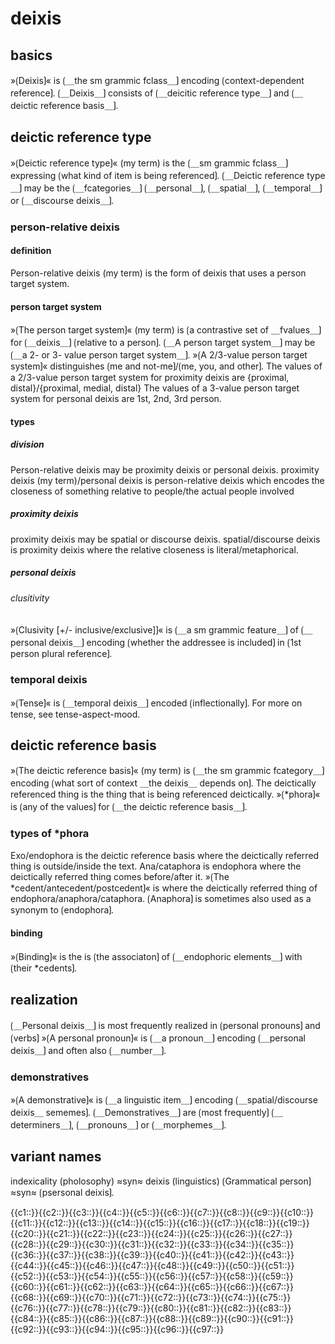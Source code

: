 # deixis

## basics

»⟮Deixis⟯« is ⟮＿the sm grammic fclass＿⟯ encoding ⟮context-dependent reference⟯. 
⟮＿Deixis＿⟯ consists of ⟮＿deicitic reference type＿⟯ and ⟮＿deictic reference basis＿⟯.

## deictic reference type

»⟮Deictic reference type⟯« (my term) is the ⟮＿sm grammic fclass＿⟯ expressing ⟮what kind of item is being referenced⟯.
⟮＿Deictic reference type＿⟯ may be the ⟮＿fcategories＿⟯ ⟮＿personal＿⟯, ⟮＿spatial＿⟯, ⟮＿temporal＿⟯ or ⟮＿discourse deixis＿⟯.

### person-relative deixis

#### definition

Person-relative deixis (my term) is the form of deixis that uses a person target system.

#### person target system

»⟮The person target system⟯« (my term) is ⟮a contrastive set of ＿fvalues＿⟯ for ⟮＿deixis＿⟯ ⟮relative to a person⟯.
⟮＿A person target system＿⟯ may be ⟮＿a 2- or 3- value person target system＿⟯.
»⟮A 2/3-value person target system⟯« distinguishes ⟮me and not-me⟯/⟮me, you, and other⟯.
The values of a 2/3-value person target system for proximity deixis are {proximal, distal}/{proximal, medial, distal}
The values of a 3-value person target system for personal deixis are 1st, 2nd, 3rd person.

#### types

##### division

Person-relative deixis may be proximity deixis or personal deixis.
proximity deixis (my term)/personal deixis is person-relative deixis which encodes the closeness of something relative to people/the actual people involved

##### proximity deixis

proximity deixis may be spatial or discourse deixis.
spatial/discourse deixis is proximity deixis where the relative closeness is literal/metaphorical.

##### personal deixis

###### clusitivity

»⟮Clusivity [+/- inclusive/exclusive]⟯« is ⟮＿a sm grammic feature＿⟯ of ⟮＿personal deixis＿⟯ encoding ⟮whether the addressee is included⟯ in ⟮1st person plural reference⟯.

### temporal deixis

»⟮Tense⟯« is ⟮＿temporal deixis＿⟯ encoded ⟮inflectionally⟯.
For more on tense, see tense-aspect-mood.

## deictic reference basis

»⟮The deictic reference basis⟯« (my term) is ⟮＿the sm grammic fcategory＿⟯ encoding ⟮what sort of context ＿the deixis＿ depends on⟯.
The deictically referenced thing is the thing that is being referenced deictically.
»⟮*phora⟯« is ⟮any of the values⟯ for ⟮＿the deictic reference basis＿⟯.

### types of *phora

Exo/endophora is the deictic reference basis where the deictically referred thing is outside/inside the text.
Ana/cataphora is endophora where the deictically referred thing comes before/after it.
»⟮The *cedent/antecedent/postcedent⟯« is where the deictically referred thing of endophora/anaphora/cataphora.
⟮Anaphora⟯ is sometimes also used as a synonym to ⟮endophora⟯.

#### binding

»⟮Binding⟯« is the is ⟮the associaton⟯ of ⟮＿endophoric elements＿⟯ with ⟮their *cedents⟯.

## realization

⟮＿Personal deixis＿⟯ is most frequently realized in ⟮personal pronouns⟯ and ⟮verbs⟯
»⟮A personal pronoun⟯« is ⟮＿a pronoun＿⟯ encoding ⟮＿personal deixis＿⟯ and often also ⟮＿number＿⟯.

### demonstratives

»⟮A demonstrative⟯« is ⟮＿a linguistic item＿⟯ encoding ⟮＿spatial/discourse deixis＿ sememes⟯.
⟮＿Demonstratives＿⟯ are ⟮most frequently⟯ ⟮＿determiners＿⟯, ⟮＿pronouns＿⟯ or ⟮＿morphemes＿⟯.

## variant names

indexicality (pholosophy) ≈syn≈ deixis (linguistics)
⟮Grammatical person⟯ ≈syn≈ ⟮psersonal deixis⟯.

<span class='cloze-dump'>{{c1::}}{{c2::}}{{c3::}}{{c4::}}{{c5::}}{{c6::}}{{c7::}}{{c8::}}{{c9::}}{{c10::}}{{c11::}}{{c12::}}{{c13::}}{{c14::}}{{c15::}}{{c16::}}{{c17::}}{{c18::}}{{c19::}}{{c20::}}{{c21::}}{{c22::}}{{c23::}}{{c24::}}{{c25::}}{{c26::}}{{c27::}}{{c28::}}{{c29::}}{{c30::}}{{c31::}}{{c32::}}{{c33::}}{{c34::}}{{c35::}}{{c36::}}{{c37::}}{{c38::}}{{c39::}}{{c40::}}{{c41::}}{{c42::}}{{c43::}}{{c44::}}{{c45::}}{{c46::}}{{c47::}}{{c48::}}{{c49::}}{{c50::}}{{c51::}}{{c52::}}{{c53::}}{{c54::}}{{c55::}}{{c56::}}{{c57::}}{{c58::}}{{c59::}}{{c60::}}{{c61::}}{{c62::}}{{c63::}}{{c64::}}{{c65::}}{{c66::}}{{c67::}}{{c68::}}{{c69::}}{{c70::}}{{c71::}}{{c72::}}{{c73::}}{{c74::}}{{c75::}}{{c76::}}{{c77::}}{{c78::}}{{c79::}}{{c80::}}{{c81::}}{{c82::}}{{c83::}}{{c84::}}{{c85::}}{{c86::}}{{c87::}}{{c88::}}{{c89::}}{{c90::}}{{c91::}}{{c92::}}{{c93::}}{{c94::}}{{c95::}}{{c96::}}{{c97::}}</span>